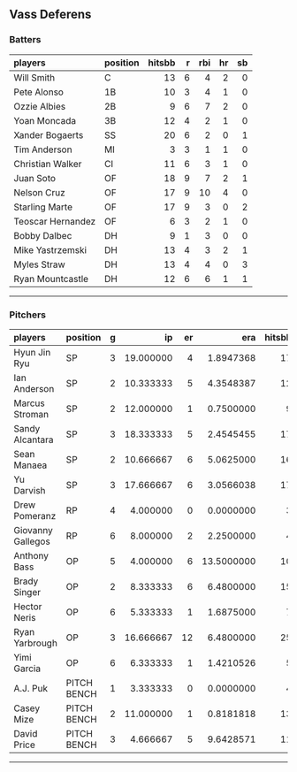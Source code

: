 ## Vass Deferens

### Batters

 
|players           |position | hitsbb|  r| rbi| hr| sb| 
|:-----------------|:--------|------:|--:|---:|--:|--:| 
|Will Smith        |C        |     13|  6|   4|  2|  0| 
|Pete Alonso       |1B       |     10|  3|   4|  1|  0| 
|Ozzie Albies      |2B       |      9|  6|   7|  2|  0| 
|Yoan Moncada      |3B       |     12|  4|   2|  1|  0| 
|Xander Bogaerts   |SS       |     20|  6|   2|  0|  1| 
|Tim Anderson      |MI       |      3|  3|   1|  1|  0| 
|Christian Walker  |CI       |     11|  6|   3|  1|  0| 
|Juan Soto         |OF       |     18|  9|   7|  2|  1| 
|Nelson Cruz       |OF       |     17|  9|  10|  4|  0| 
|Starling Marte    |OF       |     17|  9|   3|  0|  2| 
|Teoscar Hernandez |OF       |      6|  3|   2|  1|  0| 
|Bobby Dalbec      |DH       |      9|  1|   3|  0|  0| 
|Mike Yastrzemski  |DH       |     13|  4|   3|  2|  1| 
|Myles Straw       |DH       |     13|  4|   4|  0|  3| 
|Ryan Mountcastle  |DH       |     12|  6|   6|  1|  1| 

* * *

### Pitchers

 
|players           |position    |  g|        ip| er|        era| hitsbb|      whip| so|  w| sv| 
|:-----------------|:-----------|--:|---------:|--:|----------:|------:|---------:|--:|--:|--:| 
|Hyun Jin Ryu      |SP          |  3| 19.000000|  4|  1.8947368|     17| 0.8947368| 19|  1|  0| 
|Ian Anderson      |SP          |  2| 10.333333|  5|  4.3548387|     12| 1.1612903| 13|  0|  0| 
|Marcus Stroman    |SP          |  2| 12.000000|  1|  0.7500000|      9| 0.7500000|  6|  2|  0| 
|Sandy Alcantara   |SP          |  3| 18.333333|  5|  2.4545455|     17| 0.9272727| 21|  0|  0| 
|Sean Manaea       |SP          |  2| 10.666667|  6|  5.0625000|     16| 1.5000000|  8|  0|  0| 
|Yu Darvish        |SP          |  3| 17.666667|  6|  3.0566038|     17| 0.9622642| 19|  1|  0| 
|Drew Pomeranz     |RP          |  4|  4.000000|  0|  0.0000000|      3| 0.7500000|  7|  0|  0| 
|Giovanny Gallegos |RP          |  6|  8.000000|  2|  2.2500000|      4| 0.5000000| 11|  2|  0| 
|Anthony Bass      |OP          |  5|  4.000000|  6| 13.5000000|     10| 2.5000000|  3|  0|  0| 
|Brady Singer      |OP          |  2|  8.333333|  6|  6.4800000|     15| 1.8000000| 11|  0|  0| 
|Hector Neris      |OP          |  6|  5.333333|  1|  1.6875000|      7| 1.3125000|  5|  0|  2| 
|Ryan Yarbrough    |OP          |  3| 16.666667| 12|  6.4800000|     25| 1.5000000| 11|  0|  0| 
|Yimi Garcia       |OP          |  6|  6.333333|  1|  1.4210526|      5| 0.7894737|  5|  1|  1| 
|A.J. Puk          |PITCH BENCH |  1|  3.333333|  0|  0.0000000|      4| 1.2000000|  4|  0|  0| 
|Casey Mize        |PITCH BENCH |  2| 11.000000|  1|  0.8181818|     13| 1.1818182|  9|  1|  0| 
|David Price       |PITCH BENCH |  3|  4.666667|  5|  9.6428571|     11| 2.3571429|  4|  0|  0| 


* * *


